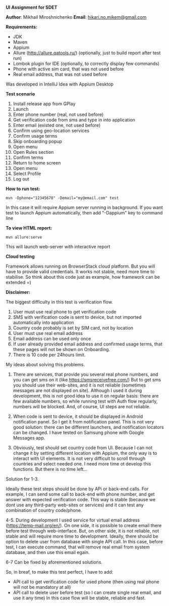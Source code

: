 **UI Assignment for SDET**

**Author**: Mikhail Miroshnichenko
**Email**: hikari.no.mikem@gmail.com

**Requirements:**
- JDK
- Maven
- Appium
- Allure (http://allure.qatools.ru/) (optionally, just to build report after test run)
- Lombok plugin for IDE (optionally, to correctly display few commands)
- Phone with active sim card, that was not used before
- Real email address, that was not used before

Was developed in IntelliJ Idea with Appium Desktop

**Test scenario**
1. Install release app from GPlay
2. Launch
3. Enter phone number (real, not used before)
4. Get verification code from sms and type in into application
5. Enter email (existed one, not used before)
6. Confirm using geo-location services
7. Confirm usage terms
8. Skip onboarding popup
9. Open menu
10. Open Rules section
11. Confirm terms
12. Return to home screen
13. Open menu
14. Select Profile
15. Log out

**How to run test:**

`mvn -Dphone="12345678" -Demail="my@email.com" test`

In this case it will require Appium server running in background. If you want test to launch Appium automatically,
then add "-Dappium" key to command line

**To view HTML report:**

`mvn allure:serve`

 This will launch web-server with interactive report
 
 **Cloud testing**
 
 Framework allows running on BrowserStack cloud platform. But you will have to provide valid credentials.
 It works not stable, need more time to stabilise. So think about this code just as example, how framework
 can be extended =)

**Disclaimer:**

The biggest difficulty in this test is verification flow.
1. User must use real phone to get verification code
2. SMS with verification code is sent to device, but not imported automatically into application
3. Country code probably is set by SIM card, not by location
4. User must use real email address
5. Email address can be used only once
6. If user already provided email address and confirmed usage terms, that these pages will not be shown on Onboarding.
7. There is 10 code per 24hours limit.

My ideas about solving this problems.

1. There are services, that provide you several real phone numbers, and you can get sms on it (like https://smsreceivefree.com/)
But to get sms you should use their web-sites, and it is not reliable (sometimes messages are not displayed on site).
Although I used it during development, this is not good idea to use it on regular basis: there are few available numbers,
so while running test with Auth flow regularly, numbers will be blocked. And, of course, UI steps are not reliable.

2. When code is sent to device, it should be displayed in Android notification panel. So I get it from notification panel.
This is not very good solution: there can be different launchers, and notification locators can be changed. I have tested
on Samsung phone with Google Messages app.

3. Obviously, test should set country code from UI. Because I can not change it by setting different location with Appium,
the only way is to interact with UI elements. It is not very difficult to scroll through countries and select needed one.
I need more time ot develop this functions. But there is no time left...

Solution for 1-3.

Ideally these test steps should be done by APi or back-end calls. For example, I can send some call to back-end with phone
number, and get answer with expected verification code. This way is stable (because we dont use any third-party web-sites
or services) and it can test any combination of country code/phone.

4-5. During development I used service for virtual email address (https://temp-mail.org/en/). On one side, it is possible
to create email there before test through web-interface. But, on other side, it is not reliable, not stable and will 
require more time to development.
Ideally, there should be option to delete user from database with single API call. In this case, before test, I can
execute command, that will remove real email from system database, and then use this email egain.

6-7 Can be fixed by aforementioned solutions.  

So, in breaf, to make this test perfect, I have to add:
- API call to get verification code for used phone (then using real phone will not be mandatory at all)
- API call to delete user before test (so I can create single real email, and use it any time)
In this case flow will be stable, reliable and fast.


